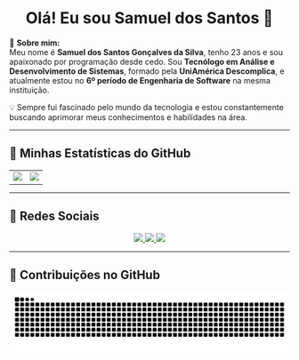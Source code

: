 <h1 align="center">Olá! Eu sou Samuel dos Santos 👋</h1>

🎯 **Sobre mim:**  
Meu nome é **Samuel dos Santos Gonçalves da Silva**, tenho 23 anos e sou apaixonado por programação desde cedo. Sou **Tecnólogo em Análise e Desenvolvimento de Sistemas**, formado pela **UniAmérica Descomplica**, e atualmente estou no **6º período de Engenharia de Software** na mesma instituição.  

💡 Sempre fui fascinado pelo mundo da tecnologia e estou constantemente buscando aprimorar meus conhecimentos e habilidades na área.

---

## 🚀 **Minhas Estatísticas do GitHub**

<table align="center">
  <tr>
    <td>
      <img height="165em" src="https://github-readme-stats.vercel.app/api?username=SamGoncalves&show_icons=true&theme=dark" />
    </td>
    <td>
      <img height="165em" src="https://github-readme-stats.vercel.app/api/top-langs/?username=SamGoncalves&layout=compact&theme=dark" />
    </td>
  </tr>
</table>



---

## 📌 **Redes Sociais**
<div align="center">
  <a href="https://discord.com/mclovin7581" target="_blank">
    <img src="https://img.shields.io/badge/Discord-7289DA?style=for-the-badge&logo=discord&logoColor=white">
  </a> 
  <a href="mailto:samuelsantos20021@gmail.com" target="_blank">
    <img src="https://img.shields.io/badge/Gmail-D14836?style=for-the-badge&logo=gmail&logoColor=white">
  </a>
  <a href="https://www.linkedin.com/in/samuel-dos-santos-3a2040241/" target="_blank">
    <img src="https://img.shields.io/badge/-LinkedIn-%230077B5?style=for-the-badge&logo=linkedin&logoColor=white">
  </a> 
</div>

---

## 🐍 **Contribuições no GitHub**
<div align="center">
  <picture>
    <source media="(prefers-color-scheme: dark)" srcset="https://raw.githubusercontent.com/SamGoncalves/SamGoncalves/output/github-contribution-grid-snake-dark.svg">
    <source media="(prefers-color-scheme: light)" srcset="https://raw.githubusercontent.com/SamGoncalves/SamGoncalves/output/github-contribution-grid-snake.svg">
    <img alt="github contribution grid snake animation" src="https://raw.githubusercontent.com/SamGoncalves/SamGoncalves/output/github-contribution-grid-snake.svg">
  </picture>
</div>
